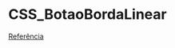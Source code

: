 # CSS_BotaoBordaLinear

[Referência](https://github.com/Cassianosch/programador.cs-reels/blob/master/botao-borda-linear/index.html "Referência")
 
